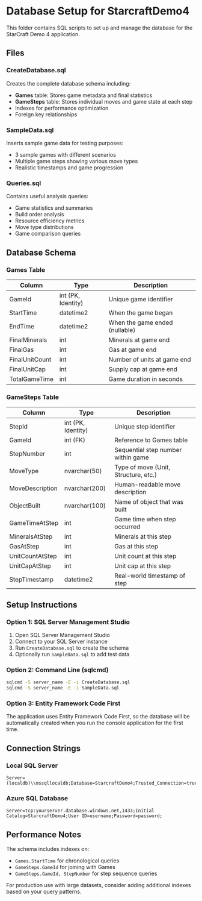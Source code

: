 # Database Setup for StarcraftDemo4

This folder contains SQL scripts to set up and manage the database for the StarCraft Demo 4 application.

## Files

### CreateDatabase.sql
Creates the complete database schema including:
- **Games** table: Stores game metadata and final statistics
- **GameSteps** table: Stores individual moves and game state at each step
- Indexes for performance optimization
- Foreign key relationships

### SampleData.sql
Inserts sample game data for testing purposes:
- 3 sample games with different scenarios
- Multiple game steps showing various move types
- Realistic timestamps and game progression

### Queries.sql
Contains useful analysis queries:
- Game statistics and summaries
- Build order analysis
- Resource efficiency metrics
- Move type distributions
- Game comparison queries

## Database Schema

### Games Table
| Column | Type | Description |
|--------|------|-------------|
| GameId | int (PK, Identity) | Unique game identifier |
| StartTime | datetime2 | When the game began |
| EndTime | datetime2 | When the game ended (nullable) |
| FinalMinerals | int | Minerals at game end |
| FinalGas | int | Gas at game end |
| FinalUnitCount | int | Number of units at game end |
| FinalUnitCap | int | Supply cap at game end |
| TotalGameTime | int | Game duration in seconds |

### GameSteps Table
| Column | Type | Description |
|--------|------|-------------|
| StepId | int (PK, Identity) | Unique step identifier |
| GameId | int (FK) | Reference to Games table |
| StepNumber | int | Sequential step number within game |
| MoveType | nvarchar(50) | Type of move (Unit, Structure, etc.) |
| MoveDescription | nvarchar(200) | Human-readable move description |
| ObjectBuilt | nvarchar(100) | Name of object that was built |
| GameTimeAtStep | int | Game time when step occurred |
| MineralsAtStep | int | Minerals at this step |
| GasAtStep | int | Gas at this step |
| UnitCountAtStep | int | Unit count at this step |
| UnitCapAtStep | int | Unit cap at this step |
| StepTimestamp | datetime2 | Real-world timestamp of step |

## Setup Instructions

### Option 1: SQL Server Management Studio
1. Open SQL Server Management Studio
2. Connect to your SQL Server instance
3. Run `CreateDatabase.sql` to create the schema
4. Optionally run `SampleData.sql` to add test data

### Option 2: Command Line (sqlcmd)
```bash
sqlcmd -S server_name -E -i CreateDatabase.sql
sqlcmd -S server_name -E -i SampleData.sql
```

### Option 3: Entity Framework Code First
The application uses Entity Framework Code First, so the database will be automatically created when you run the console application for the first time.

## Connection Strings

### Local SQL Server
```
Server=(localdb)\\mssqllocaldb;Database=StarcraftDemo4;Trusted_Connection=true;
```

### Azure SQL Database
```
Server=tcp:yourserver.database.windows.net,1433;Initial Catalog=StarcraftDemo4;User ID=username;Password=password;
```

## Performance Notes

The schema includes indexes on:
- `Games.StartTime` for chronological queries
- `GameSteps.GameId` for joining with Games
- `GameSteps.GameId, StepNumber` for step sequence queries

For production use with large datasets, consider adding additional indexes based on your query patterns.